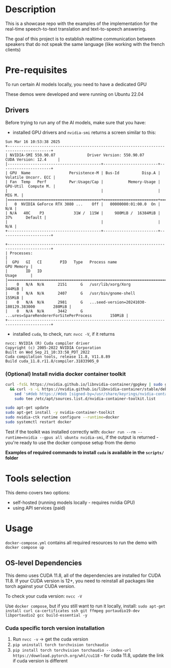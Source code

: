 # Description
This is a showcase repo with the examples of the implementation for the real-time speech-to-text translation and text-to-speech answering.

The goal of this project is to establish realtime communication between speakers that do not speak the same language (like working with the french clients)

# Pre-requisites
To run certain AI models locally, you need to have a dedicated GPU

These demos were developed and were running on Ubuntu 22.04

## Drivers
Before trying to run any of the AI models, make sure that you have: 
- installed GPU drivers and `nvidia-smi` returns a screen similar to this:
```
Sun Mar 16 10:53:38 2025       
+-----------------------------------------------------------------------------------------+
| NVIDIA-SMI 550.90.07              Driver Version: 550.90.07      CUDA Version: 12.4     |
|-----------------------------------------+------------------------+----------------------+
| GPU  Name                 Persistence-M | Bus-Id          Disp.A | Volatile Uncorr. ECC |
| Fan  Temp   Perf          Pwr:Usage/Cap |           Memory-Usage | GPU-Util  Compute M. |
|                                         |                        |               MIG M. |
|=========================================+========================+======================|
|   0  NVIDIA GeForce RTX 3080 ...    Off |   00000000:01:00.0  On |                  N/A |
| N/A   40C    P3             31W /  115W |     980MiB /  16384MiB |     37%      Default |
|                                         |                        |                  N/A |
+-----------------------------------------+------------------------+----------------------+
                                                                                         
+-----------------------------------------------------------------------------------------+
| Processes:                                                                              |
|  GPU   GI   CI        PID   Type   Process name                              GPU Memory |
|        ID   ID                                                               Usage      |
|=========================================================================================|
|    0   N/A  N/A      2151      G   /usr/lib/xorg/Xorg                            344MiB |
|    0   N/A  N/A      2407      G   /usr/bin/gnome-shell                          155MiB |
|    0   N/A  N/A      2981      G   ...seed-version=20241030-180129.383000        280MiB |
|    0   N/A  N/A      3442      G   ...ures=SpareRendererForSitePerProcess        150MiB |
+-----------------------------------------------------------------------------------------+
```
- installed `cuda`, to check, run: `nvcc -V`, if it returns 
```
nvcc: NVIDIA (R) Cuda compiler driver
Copyright (c) 2005-2022 NVIDIA Corporation
Built on Wed_Sep_21_10:33:58_PDT_2022
Cuda compilation tools, release 11.8, V11.8.89
Build cuda_11.8.r11.8/compiler.31833905_0
```

### (Optional) Install nvidia docker container toolkit
```sh
curl -fsSL https://nvidia.github.io/libnvidia-container/gpgkey | sudo gpg --dearmor -o /usr/share/keyrings/nvidia-container-toolkit-keyring.gpg \
  && curl -s -L https://nvidia.github.io/libnvidia-container/stable/deb/nvidia-container-toolkit.list | \
    sed 's#deb https://#deb [signed-by=/usr/share/keyrings/nvidia-container-toolkit-keyring.gpg] https://#g' | \
    sudo tee /etc/apt/sources.list.d/nvidia-container-toolkit.list

sudo apt-get update
sudo apt-get install -y nvidia-container-toolkit
sudo nvidia-ctk runtime configure --runtime=docker
sudo systemctl restart docker
```

Test if the toolkit was installed correctly with:
`docker run --rm --runtime=nvidia --gpus all ubuntu nvidia-smi`, if the output is returned - you're ready to use the docker compose setup from the demo

**Examples of required commands to install `cuda` is available in the `scripts/` folder**

# Tools selection
This demo covers two options:
- self-hosted (running models locally - requires nvidia GPU)
- using API services (paid)

# Usage
`docker-compose.yml` contains all required resources to run the demo with `docker compose up` 

## OS-level Dependencies
This demo uses CUDA 11.8, all of the dependencies are installed for CUDA 11.8. If your CUDA version is 12+, you need to reinstall all packages like torch against your CUDA version. 

To check your cuda version: `nvcc -V`

Use `docker compose`, but if you still want to run it locally, install: `sudo apt-get install curl ca-certificates ssh git ffmpeg portaudio19-dev libportaudio2 gcc build-essential -y`

### Cuda specific torch version installation
1. Run `nvcc -v` -> get the cuda version
1. `pip uninstall torch torchvision torchaudio`
1. `pip install torch torchvision torchaudio --index-url https://download.pytorch.org/whl/cu118` - for cuda 11.8, update the link if cuda version is different
